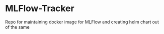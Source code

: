 # MLFlow-Tracker
Repo for maintaining docker image for MLFlow and creating helm chart out of the same
